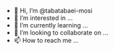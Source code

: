 - 👋 Hi, I’m @tabatabaei-mosi
- 👀 I’m interested in ...
- 🌱 I’m currently learning ...
- 💞️ I’m looking to collaborate on ...
- 📫 How to reach me ...

<!---
tabatabaei-mosi/tabatabaei-mosi is a ✨ special ✨ repository because its `README.md` (this file) appears on your GitHub profile.
You can click the Preview link to take a look at your changes.
--->

